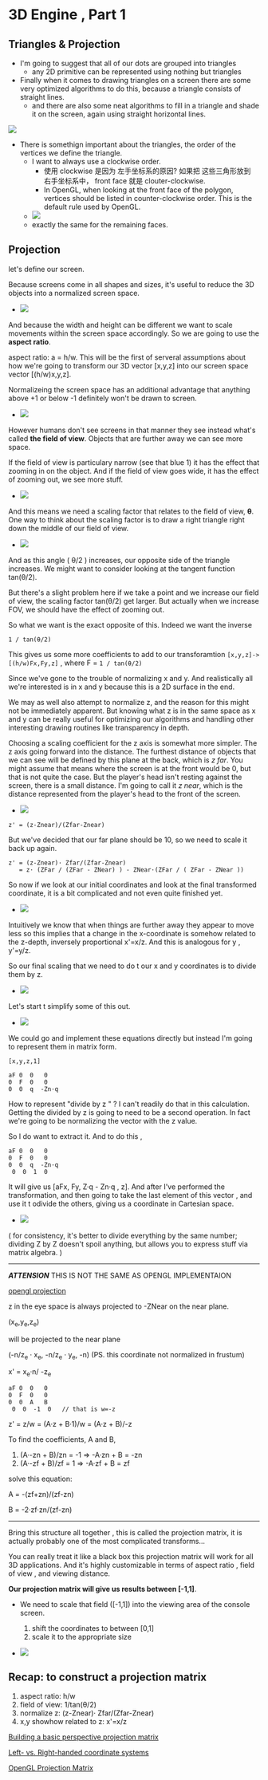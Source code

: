 # 3D Engine , Part 1


##  Triangles & Projection

- I'm going to suggest that all of our dots are grouped into triangles
    - any 2D primitive can be represented using nothing but triangles
- Finally when it comes to drawing triangles on a screen there are some very optimized algorithms to do this, because a triangle consists of straight lines.
    - and there are also some neat algorithms to fill in a triangle and shade it on the screen, again using straight horizontal lines.

![](imgs/3d_0.png)

- There is somethign important about the triangles, the order of the vertices we define the triangle. 
    - I want to always use a clockwise order.
        - 使用 clockwise 是因为 左手坐标系的原因?  如果把 这些三角形放到 右手坐标系中， front face 就是 clouter-clockwise.
        - In OpenGL, when looking at the front face of the polygon, vertices should be listed in counter-clockwise order. This is the default rule used by OpenGL. 
    - ![](imgs/3d_1.png)
    - exactly the same for the remaining faces.

## Projection 

let's define our screen.

Because screens come in all shapes and sizes, it's useful to reduce the 3D objects into a normalized screen space. 

- ![](imgs/3d_2.png)

And because the width and height can be different we want to scale movements within the screen space accordingly.  So we are going to use the **aspect ratio**.

aspect ratio:  a = h/w.   This will be the first of serveral assumptions about how we're going to transform our 3D vector [x,y,z] into our screen space vector [(h/w)x,y,z].

Normalizeing the screen space has an additional advantage that anything above +1 or below -1 definitely won't be drawn to screen. 

- ![](imgs/3d_3.png)

However humans don't see screens in that manner they see instead what's called **the field of view**. Objects that are further away we can see more space.

If the field of view is particulary narrow (see that blue 1) it has the effect that zooming in on the object. And if the field of view goes wide, it has the effect of zooming out, we see more stuff. 

- ![](imgs/3d_4.png)

And this means we need a scaling factor that relates to the field of view, **θ**. One way to think about the scaling factor is to draw a right triangle right down the middle of our field of view. 

- ![](imgs/3d_5.png)

And as this angle ( θ/2 ) increases,  our opposite side of the triangle increases.  We might want to consider looking at the tangent function tan(θ/2).

But there's a slight problem here if we take a point and we increase our field of view, the scaling factor tan(θ/2) get larger.  But actually when we increase FOV, we should have the effect of zooming out.

So what we want is the exact opposite of this. Indeed we want the inverse

```
1 / tan(θ/2)
```

This gives us some more coefficients to add to our transforamtion `[x,y,z]->[(h/w)Fx,Fy,z]`  , where F = `1 / tan(θ/2)`

Since we've gone to the trouble of normalizing x and y. And realistically all we're interested is in x and y because this is a 2D surface in the end. 

We may as well also attempt to normalize z, and the reason for this might not be immediately apparent. But knowing what z is in the same space as x and y can be really useful for optimizing our algorithms and handling other interesting drawing routines like transparency in depth.

Choosing a scaling coefficient for the z axis is somewhat more simpler. The z axis going forward into the distance.  The furthest distance of objects that we can see will be defined by this plane at the back, which is *z far*.  You might assume that means where the screen is at the front would be 0, but that is not quite the case. But the player's head isn't resting against the screen, there is a small distance.  I'm going to call it *z near*, which is the distance represented from the player's head to the front of the screen.

- ![](imgs/3d_6.png)

```
z' = (z-Znear)/(Zfar-Znear)
```
 
But we've decided that our far plane should be 10, so we need to scale it back up again. 

```
z' = (z-Znear)· Zfar/(Zfar-Znear)
   = z· (ZFar / (ZFar - ZNear) ) - ZNear·(ZFar / ( ZFar - ZNear ))
```


So now if we look at our initial coordinates and look at the final transformed coordinate, it is a bit complicated and not even quite finished yet.

- ![](imgs/3d_9.png)

Intuitively we know that when things are further away they appear to move less so this implies that a change in the x-coordinate is somehow related to the z-depth, inversely proportional x'=x/z.  And this is analogous for y , y'=y/z.

So our final scaling that we need to do t our x and y coordinates is to divide them  by z. 

- ![](imgs/3d_10.png)

Let's start t simplify some of this out.

- ![](imgs/3d_11.png)

We could go and implement these equations directly but instead I'm going to represent them in matrix form.

```
[x,y,z,1]
```

```
aF 0  0   0
0  F  0   0
0  0  q  -Zn·q
```

How to represent "divide by z " ? I can't readily do that in this calculation. Getting the divided by z is going to need to be a second operation. In fact we're going to be normalizing the vector with the z value. 

So I do want to extract it.  And to do this , 

```
aF 0  0   0
0  F  0   0
0  0  q  -Zn·q
 0  0  1  0 
```

It will give us  [aFx, Fy, Z·q - Zn·q , z]. And after I've performed the transformation, and then going to take the last element of this vector , and use it t odivide the others, giving us a coordinate in Cartesian space. 

- ![](imgs/3d_12.png)

( for consistency, it's better to divide everything by the same number; dividing Z by Z doesn't spoil anything, but allows you to express stuff via matrix algebra.  )

---

***ATTENSION*** THIS IS NOT THE SAME AS OPENGL IMPLEMENTAION

[opengl projection](https://github.com/mebusy/notes/blob/master/dev_notes/opengl_projection.md)

z in the eye space is always projected to -ZNear on the near plane.

(x<sub>e</sub>,y<sub>e</sub>,z<sub>e</sub>)

will be projected to the near plane

(-n/z<sub>e</sub> · x<sub>e</sub>, -n/z<sub>e</sub> · y<sub>e</sub>, -n)   (PS. this coordinate not normalized in frustum)

x' = x<sub>e</sub>·n/ -z<sub>e</sub>


```
aF 0  0   0
0  F  0   0
0  0  A   B
 0  0  -1  0   // that is w=-z
```

z' = z/w = (A·z + B·1)/w = (A·z + B)/-z

To find the coefficients, A and B,

1. (A·-zn + B)/zn = -1   =>  -A·zn + B = -zn
2. (A·-zf + B)/zf = 1    =>  -A·zf + B = zf

solve this equation:

A = -(zf+zn)/(zf-zn)

B = -2·zf·zn/(zf-zn)

---

Bring this structure all together , this is called the projection matrix, it is actually probably one of the most complicated transforms...

You can really treat it like a black box this projection matrix will work for all 3D applications. And it's highly customizable in terms of aspect ratio , field of view , and viewing distance. 

**Our projection matrix will give us results between [-1,1]**.

- We need to scale that field ([-1,1]) into the viewing area of the console screen.
    1. shift the coordinates to between [0,1]
    2. scale it to the appropriate size

- ![](imgs/3d_13.png)


## Recap: to construct a projection matrix

1. aspect ratio: h/w 
2. field of view:  1/tan(θ/2)
3. normalize z: (z-Znear)· Zfar/(Zfar-Znear)
4. x,y showhow related to z:  x'=x/z

[Building a basic perspective projection matrix](https://www.scratchapixel.com/lessons/3d-basic-rendering/perspective-and-orthographic-projection-matrix/building-basic-perspective-projection-matrix)


[Left- vs. Right-handed coordinate systems](https://www.evl.uic.edu/ralph/508S98/coordinates.html)

[OpenGL Projection Matrix](http://www.songho.ca/opengl/gl_projectionmatrix.html)


